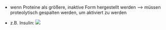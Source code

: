 - wenn Proteine als größere, inaktive Form hergestellt werden --> müssen proteolytisch gespalten werden, um aktiviert zu werden

- z.B. Insulin:
![](Pasted%20image%2020240524101522.png)
